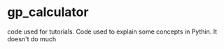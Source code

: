 # gp_calculator
code used for tutorials. 
Code used to explain some concepts in Pythin. It doesn't do much
